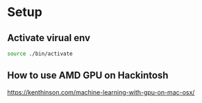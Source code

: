 # Setup

## Activate virual env
```bash
source ./bin/activate
```

## How to use AMD GPU on Hackintosh
https://kenthinson.com/machine-learning-with-gpu-on-mac-osx/ 